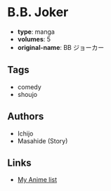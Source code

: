 # B.B. Joker

-   **type**: manga
-   **volumes**: 5
-   **original-name**: BB ジョーカー

## Tags

-   comedy
-   shoujo

## Authors

-   Ichijo
-   Masahide (Story)

## Links

-   [My Anime list](https://myanimelist.net/manga/6987/BB_Joker)
